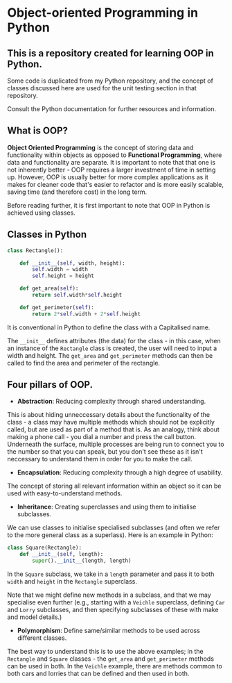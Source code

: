 # Object-oriented Programming in Python

## This is a repository created for learning OOP in Python.

Some code is duplicated from my Python repository, and the concept of classes discussed here are used for the unit testing 
section in that repository.

Consult the Python documentation for further resources and information.

## What is OOP?
__Object Oriented Programming__ is the concept of storing data and functionality within objects as opposed to __Functional Programming__, where data and functionality are separate. It is important to 
note that that one is not inherently better - OOP requires a larger investment of time in setting up. However, OOP is usually better for more complex 
applications as it makes for cleaner code that's easier to refactor and is more easily scalable, 
saving time (and therefore cost) in the long term. 

Before reading further, it is first important to note that OOP in Python is achieved using classes.

## Classes in Python
```python
class Rectangle():

    def __init__(self, width, height):
        self.width = width
        self.height = height

    def get_area(self):
        return self.width*self.height

    def get_perimeter(self):
        return 2*self.width + 2*self.height
```

It is conventional in Python to define the class with a Capitalised name.

The `__init__` defines attributes (the data) for the class - in this case, 
when an instance of the `Rectangle` class is created, the user will need to input a width and height. The `get_area` and `get_perimeter` 
methods can then be called to find the area and perimeter of the rectangle.

## Four pillars of OOP.
- __Abstraction__: Reducing complexity through shared understanding.
  
This is about hiding unneccessary details about the functionality of the class - a class may have multiple methods 
which should not be explicitly called, but are used as part of a method that is. As an analogy, think about making a phone call - you dial 
a number and press the call button. Underneath the surface, multiple processes are being run to connect you to the number so that you can speak, 
but you don't see these as it isn't neccessary to understand them in order for you to make the call.
- __Encapsulation__: Reducing complexity through a high degree of usability.

The concept of storing all relevant information within an object so it can be used with easy-to-understand methods.
- __Inheritance__: Creating superclasses and using them to initialise subclasses.

We can use classes to initialise specialised subclasses (and often we refer to the more general class as a superlass).
Here is an example in Python:
```python
class Square(Rectangle):
    def __init__(self, length):
        super().__init__(length, length)
```
In the `Square` subclass, we take in a `length` parameter and pass it to both `width` and `height` in the `Rectangle` superclass.

Note that we might define new methods in a subclass, and that we may specialise even further (e.g., starting with a `Veichle` superclass, 
defining `Car` and `Lorry` subclasses, and then specifying subclasses of these with make and model details.)
- __Polymorphism__: Define same/similar methods to be used across different classes.

The best way to understand this is to use the above examples; in the `Rectangle` and `Square` classes - the `get_area` and `get_perimeter` methods 
can be used in both. In the `Veichle` example, there are methods common to both cars and lorries that can be defined and then used in both.
